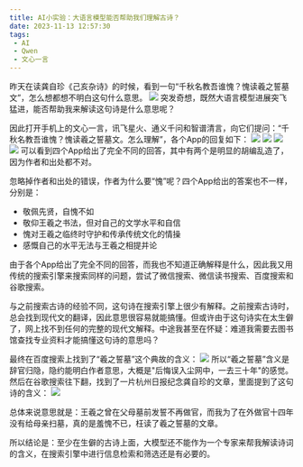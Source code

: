 ```yaml
---
title: AI小实验：大语言模型能否帮助我们理解古诗？
date: 2023-11-13 12:57:30
tags:
 - AI
 - Qwen
 - 文心一言
---
```

昨天在读龚自珍《己亥杂诗》的时候，看到一句“千秋名教吾谁愧？愧读羲之誓墓文”，怎么想都想不明白这句什么意思。
![](/imgs/ai_explain_poetry/000.jpg)
突发奇想，既然大语言模型进展突飞猛进，能否帮助我来解读这句诗是什么意思呢？
<!--more-->

因此打开手机上的文心一言，讯飞星火、通义千问和智谱清言，向它们提问：“千秋名教吾谁愧？愧读羲之誓墓文。怎么理解”，各个App的回复如下：
![](/imgs/ai_explain_poetry/004.png)
![](/imgs/ai_explain_poetry/005.png)
![](/imgs/ai_explain_poetry/007.jpg)
![](/imgs/ai_explain_poetry/006.jpg)
可以看到四个App给出了完全不同的回答，其中有两个是明显的胡编乱造了，因为作者和出处都不对。

忽略掉作者和出处的错误，作者为什么要“愧”呢？四个App给出的答案也不一样，分别是：
+ 敬佩先贤，自愧不如
+ 敬仰王羲之书法，但对自己的文学水平和自信
+ 愧对王羲之临终时守护和传承传统文化的情操
+ 感慨自己的水平无法与王羲之相提并论

由于各个App给出了完全不同的回答，而我也不知道正确解释是什么，因此我又用传统的搜索引擎来搜索同样的问题，尝试了微信搜索、微信读书搜索、百度搜索和谷歌搜索。

与之前搜索古诗的经验不同，这句诗在搜索引擎上很少有解释。之前搜索古诗时，总会找到现代文的翻译，因此意思很容易就能搞懂。但或许由于这句诗实在太生僻了，网上找不到任何的完整的现代文解释。中途我甚至在怀疑：难道我需要去图书馆查找专业资料才能搞懂这句诗的意思吗？

最终在百度搜索上找到了“羲之誓墓”这个典故的含义：
![](/imgs/ai_explain_poetry/003.jpg)
所以“羲之誓墓”含义是辞官归隐，隐约能明白作者意思，大概是"后悔误入尘网中，一去三十年"的感觉。
然后在谷歌搜索往下翻，找到了一片杭州日报纪念龚自珍的文章，里面提到了这句诗的含义：
![](/imgs/ai_explain_poetry/001.jpg)

总体来说意思就是：王羲之曾在父母墓前发誓不再做官，而我为了在外做官十四年没有给母亲扫墓，真的是羞愧不已，枉读了羲之誓墓的文章。

所以结论是：至少在生僻的古诗上面，大模型还不能作为一个专家来帮我解读诗词的含义，在搜索引擎中进行信息检索和筛选还是有必要的。
